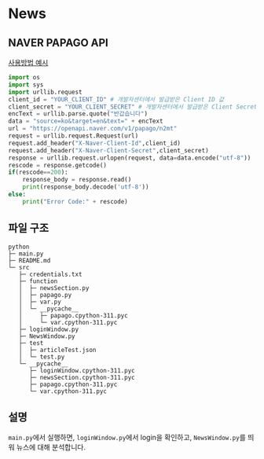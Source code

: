 # News
## NAVER PAPAGO API
[사용방법 예시](https://developers.naver.com/docs/papago/papago-nmt-example-code.md#python)

```python
import os
import sys
import urllib.request
client_id = "YOUR_CLIENT_ID" # 개발자센터에서 발급받은 Client ID 값
client_secret = "YOUR_CLIENT_SECRET" # 개발자센터에서 발급받은 Client Secret 값
encText = urllib.parse.quote("반갑습니다")
data = "source=ko&target=en&text=" + encText
url = "https://openapi.naver.com/v1/papago/n2mt"
request = urllib.request.Request(url)
request.add_header("X-Naver-Client-Id",client_id)
request.add_header("X-Naver-Client-Secret",client_secret)
response = urllib.request.urlopen(request, data=data.encode("utf-8"))
rescode = response.getcode()
if(rescode==200):
    response_body = response.read()
    print(response_body.decode('utf-8'))
else:
    print("Error Code:" + rescode)
```
## 파일 구조
```
python
├─ main.py
├─ README.md
└─ src
   ├─ credentials.txt
   ├─ function
   │  ├─ newsSection.py
   │  ├─ papago.py
   │  ├─ var.py
   │  └─ __pycache__
   │     ├─ papago.cpython-311.pyc
   │     └─ var.cpython-311.pyc
   ├─ loginWindow.py
   ├─ NewsWindow.py
   ├─ test
   │  ├─ articleTest.json
   │  └─ test.py
   └─ __pycache__
      ├─ loginWindow.cpython-311.pyc
      ├─ newsSection.cpython-311.pyc
      ├─ papago.cpython-311.pyc
      └─ var.cpython-311.pyc

```
## 설명
```main.py```에서 실행하면, ```loginWindow.py```에서 login을 확인하고, ```NewsWindow.py```를 띄워 뉴스에 대해 분석합니다. 
